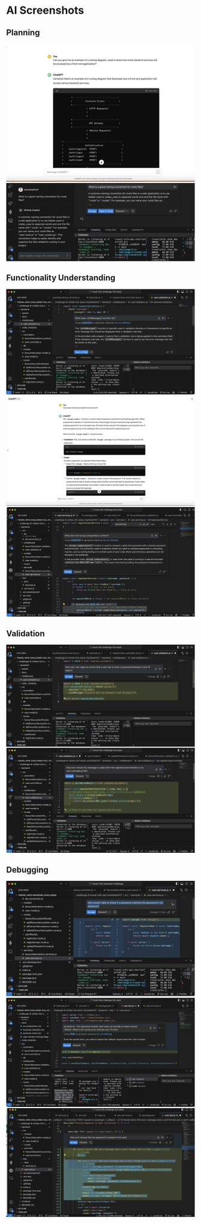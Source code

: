 # AI Screenshots

<h2>Planning</h2>

![Screenshot](../assets/screenshots/ai-screenshots/routing-diagram-illustration.png)
![Screenshot](../assets/screenshots/ai-screenshots/route-files-naming-convention.png)

<h2>Functionality Understanding</h2>

![Screenshot](../assets/screenshots/ai-screenshots/withMessage-function-validation.png)
![Screenshot](../assets/screenshots/ai-screenshots/bcrypt-hashing.png)
![Screenshot](../assets/screenshots/ai-screenshots/understanding-bcrypt-compareSync.png)

<h2>Validation</h2>

![Screenshot](../assets/screenshots/ai-screenshots/using-regex-express-validator.png)
![Screenshot](../assets/screenshots/ai-screenshots/using-message-function-controller.png)

<h2>Debugging</h2>

![Screenshot](../assets/screenshots/ai-screenshots/matching-passwords-bcrypt.png)
![Screenshot](../assets/screenshots/ai-screenshots/debug-default-export.png)
![Screenshot](../assets/screenshots/ai-screenshots/password-hashing-debug.png)







